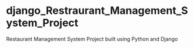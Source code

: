 # django_Restraurant_Management_System_Project
Restaurant Management System Project built using Python and Django
